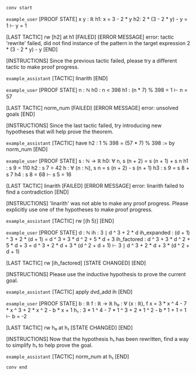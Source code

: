 `conv start`

`example_user`
[PROOF STATE]
x y : ℝ
h1: x = 3 - 2 * y
h2: 2 * (3 - 2 * y) - y = 1
⊢
y = 1

[LAST TACTIC]
rw [h2] at h1
[FAILED]
[ERROR MESSAGE]
error: tactic 'rewrite' failed, did not find instance of the pattern in the target expression
  2 * (3 - 2 * y) - y
[END]

[INSTRUCTIONS]
Since the previous tactic failed, please try a different tactic to make proof progress.

`example_assistant`
[TACTIC]
linarith
[END]

`example_user`
[PROOF STATE]
n : ℕ
h0 : n < 398
h1 : (n * 7) % 398 = 1
⊢
n = 57

[LAST TACTIC]
norm_num
[FAILED]
[ERROR MESSAGE]
error: unsolved goals
[END]

[INSTRUCTIONS]
Since the last tactic failed, try introducing new hypotheses that will help prove the theorem.

`example_assistant`
[TACTIC]
have h2 : 1 % 398 = (57 * 7) % 398 := by norm_num
[END]

`example_user`
[PROOF STATE]
s : ℕ → ℝ
h0: ∀ n, s (n + 2) = s (n + 1) + s n
h1 : s 9 = 110
h2 : s 7 = 42
h : ∀ (n : ℕ), s n = s (n + 2) - s (n + 1)
h3 : s 9 = s 8 + s 7
h4 : s 8 = 68
⊢
s 5 = 16

[LAST TACTIC]
linarith
[FAILED]
[ERROR MESSAGE]
error: linarith failed to find a contradiction
[END]

[INSTRUCTIONS]
'linarith' was not able to make any proof progress. Please explicitly use one of the hypotheses to make proof progress.

`example_assistant`
[TACTIC]
rw [(h 5)]
[END]

`example_user`
[PROOF STATE]
d : ℕ
ih : 3 ∣ d ^ 3 + 2 * d
ih_expanded : (d + 1) ^ 3 + 2 * (d + 1) = d ^ 3 + 3 * d ^ 2 + 5 * d + 3
ih_factored : d ^ 3 + 3 * d ^ 2 + 5 * d + 3 = d ^ 3 + 2 * d + 3 * (d ^ 2 + d + 1)
⊢
3 ∣ d ^ 3 + 2 * d + 3 * (d ^ 2 + d + 1)

[LAST TACTIC]
rw [ih_factored]
[STATE CHANGED]
[END]

[INSTRUCTIONS]
Please use the inductive hypothesis to prove the current goal.

`example_assistant`
[TACTIC]
apply dvd_add ih
[END]

`example_user`
[PROOF STATE]
b : ℝ
f : ℝ → ℝ
h₀ : ∀ (x : ℝ), f x = 3 * x ^ 4 - 7 * x ^ 3 + 2 * x ^ 2 - b * x + 1
h₁ : 3 * 1 ^ 4 - 7 * 1 ^ 3 + 2 * 1 ^ 2 - b * 1 + 1 = 1
⊢
b = -2

[LAST TACTIC]
rw h₀ at h₁
[STATE CHANGED]
[END]

[INSTRUCTIONS]
Now that the hypothesis h₁ has been rewritten, find a way to simplify h₁ to help prove the goal.

`example_assistant`
[TACTIC]
norm_num at h₁
[END]

`conv end`